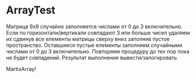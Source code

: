 # ArrayTest

Матрица 9х9 случайно заполняется числами от 0 до 3 включительно.
Если по горизонтали/вертикали совпадают 3 или больше чисел удаляем их
сдвинув все елементы матрицы сверху вниз заполнив пустое пространство.
Оставшиеся пустые елементы заполняем случайными числами от 0 до 3 включительно.
Повторяем процедуру до тех пор пока не будет совпадений.
Результат выполнения вывести/залогировать

MartixArray!

